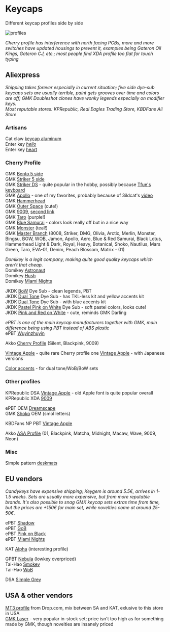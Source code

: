 # Keycaps

Different keycap profiles side by side

![profiles](https://user-images.githubusercontent.com/99119828/163551518-a974d3ee-6c6f-4fc4-9b92-af74d8bb74c5.png)

*Cherry profile has interference with north facing PCBs, more and more switches have updated housings to prevent it, examples being Gateron Oil Kings, Gateron CJ, etc.; most people find XDA profile too flat for touch typing*

## Aliexpress

*Shipping takes forever especially in current situation; five side dye-sub keycaps sets are usually terrible, paint gets grooves over time and colors are off; GMK Doubleshot clones have wonky legends especially on modifier keys.*  
*Most reputable stores: KPRepublic, Real Eagles Trading Store, KBDFans Ali Store*

### Artisans

Cat claw [keycap aluminum](https://www.aliexpress.com/item/4000068821506.html)  
Enter key [*hello*](https://www.aliexpress.com/item/1005003031535180.html)  
Enter key [heart](https://www.aliexpress.com/item/1005003679800443.html)

### Cherry Profile

GMK [Bento 5 side](https://www.aliexpress.com/item/1005003924210118.html)  
GMK [Striker 5 side](https://www.aliexpress.com/item/1005002985637444.html)  
GMK [Striker DS](https://www.aliexpress.com/item/1005003618377793.html) - quite popular in the hobby, possibly because [Tfue's keyboard](https://www.youtube.com/watch?v=u3Fy4PkpTVs)  
GMK [Apollo](https://www.aliexpress.com/item/1005003717852080.html) - one of my favorites, probably because of 3ildcat's [video](https://www.youtube.com/watch?v=xfbrn4ua-R8)  
GMK [Hammerhead](https://www.aliexpress.com/item/1005003786564086.html)  
GMK [Outer Space](https://www.aliexpress.com/item/1005003194196299.html) (cute!)  
GMK [9009](https://www.aliexpress.com/item/1005003102602764.html), [second link](https://www.aliexpress.com/item/1005003256383354.html)  
GMK [Taro](https://www.aliexpress.com/item/1005003661587658.html) (purple!)  
GMK [Blue Samurai](https://www.aliexpress.com/item/1005003686295620.html) - colors look really off but in a nice way  
GMK [Monster](https://www.aliexpress.com/item/1005003680958716.html) (teal!)  
GMK [Master Branch](https://www.aliexpress.com/item/1005003720996919.html) (8008, Striker, DMG, Olivia, Arctic, Merlin, Monster, Bingsu, BOW, WOB, Jamon, Apollo, Aero, Blue & Red Samurai, Black Lotus, Hammerhead Light & Dark, Royal, Heavy, Botanical, Shoko, Nautilus, Mars Green, Taro, EVA-01, Denim, Peach Blossom, Matrix - 01)

*Domikey is a legit company, making quite good quality keycaps which aren't that cheap.*  
Domikey [Astronaut](https://www.aliexpress.com/item/1005003492087895.html?spm=a2g0o.store_pc_groupList.8148356.45.37477ad0lvBGjf)  
Domikey [Hush](https://www.aliexpress.com/item/1005003776369543.html?spm=a2g0o.store_pc_groupList.8148356.71.37477ad0lvBGjf)  
Domikey [Miami Nights](https://www.aliexpress.com/item/1005003624015078.html?spm=a2g0o.store_pc_groupList.8148356.9.67d25f062KHt6O)

JKDK [BoW](https://www.aliexpress.com/item/1005003659066594.html) Dye Sub - clean legends, PBT  
JKDK [Dual Tone](https://www.aliexpress.com/item/1005003777460234.html?) Dye Sub - has TKL-less kit and yellow accents kit  
JKDK [Dual Tone](https://www.aliexpress.com/item/1005003777433253.html) Dye Sub - with blue accents kit  
JKDK [Pastel Pink on White](https://www.aliexpress.com/item/1005003659084634.html) Dye Sub - soft pastel colors, looks cute!  
JKDK [Pink and Red on White](https://www.aliexpress.com/item/1005003602354982.html) - cute, reminds GMK Darling

*ePBT is one of the main keycap manufacturers together with GMK, main difference being using PBT instead of ABS plastic*  
ePBT [Wuyinzhuyin](https://www.aliexpress.com/item/1005003578515049.html?spm=a2g0o.store_pc_groupList.8148356.5.796b791cCvOa4x)

Akko [Cherry Profile](https://www.aliexpress.com/item/1005003171635439.html) (Silent, Blackpink, 9009)

[Vintage Apple](https://www.aliexpress.com/item/1005003611466611.html) - quite rare Cherry profile one
[Vintage Apple](https://www.aliexpress.com/item/1005003346331872.html) - with Japanese versions

[Color accents](https://www.aliexpress.com/item/1005003504925140.html) - for dual tone/WoB/BoW sets

### Other profiles

KPRepublic DSA [Vintage Apple](https://www.aliexpress.com/item/1005004122450169.html) - old Apple font is quite popular overall  
KPRepublic XDA [9009](https://www.aliexpress.com/item/1005003131831355.html?spm=a2g0o.store_pc_groupList.8148356.19.37477ad0lvBGjf)

ePBT OEM [Dreamscape](https://www.aliexpress.com/item/1005002618729143.html)  
GMK [Shoko](https://www.aliexpress.com/item/1005003827546074.html) OEM (smol letters)

KBDFans NP PBT [Vintage Apple](https://www.aliexpress.com/item/1005002317644165.html?spm=a2g0o.store_pc_groupList.8148356.23.796b791cCvOa4x)

Akko [ASA Profile](https://www.aliexpress.com/item/1005003171794916.html) (01, Blackpink, Matcha, Midnight, Macaw, Wave, 9009, Neon)

### Misc

Simple pattern [deskmats](https://www.aliexpress.com/item/1005003853310151.html)

## EU vendors

*Candykeys have expensive shipping; Keygem is around 5.5€, arrives in 1-1.5 weeks. Sets are usually more expensive, but from more reputable brands. It's also possible to snag GMK keycap sets extras time from time, but the prices are +150€ for main set, while novelties come at around 25-50€.*

ePBT [Shadow](https://candykeys.com/product/epbt-shadow)  
ePBT [GoB](https://candykeys.com/product/enjoypbt-grey-english-set)  
ePBT [Pink on Black](https://keygem.store/collections/keycap-sets/products/epbt-keycaps-set-pink-on-black)  
ePBT [Miami Nights](https://keygem.store/collections/keycap-sets/products/epbt-abs-doubleshot-keycaps-set)  

KAT [Alpha](https://keygem.store/collections/keycap-sets/products/kat-alpha-pbt-keycaps) (interesting profile)

GPBT [Nebula](https://candykeys.com/product/gpbt-nebula-keycaps-ansi) (lowkey overpriced)  
Tai-Hao [Smokey](https://candykeys.com/product/tai-hao-white-on-black-ansi-iso)  
Tai-Hao [WoB](https://candykeys.com/product/tai-hao-white-on-black-ansi-iso)

DSA [Simple Grey](https://keygem.store/collections/keycap-sets/products/dsa-simple-grey)

## USA & other vendors

[MT3 profile](https://drop.com/mechanical-keyboards/drops/?sc=keycaps&tgs=mt3-profile) from Drop.com, mix between SA and KAT, exlusive to this store in USA  
[GMK Laser](https://drop.com/buy/drop-mito-gmk-laser-custom-keycap-set) - very popular in-stock set; price isn't too high as for something made by GMK, though novelties are insanely priced

